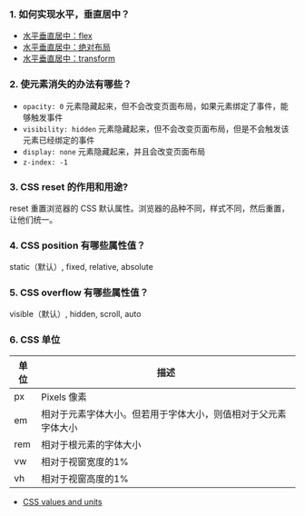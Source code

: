 ### 1. 如何实现水平，垂直居中？  
- [水平垂直居中：flex](https://codepen.io/chesterchenn/pen/ZZNExg)  
- [水平垂直居中：绝对布局](https://codepen.io/chesterchenn/pen/WNrzjdB)  
- [水平垂直居中：transform](https://codepen.io/chesterchenn/pen/BajrRVM)  

### 2. 使元素消失的办法有哪些？
- `opacity: 0` 元素隐藏起来，但不会改变页面布局，如果元素绑定了事件，能够触发事件
- `visibility: hidden` 元素隐藏起来，但不会改变页面布局，但是不会触发该元素已经绑定的事件
- `display: none` 元素隐藏起来，并且会改变页面布局
- `z-index: -1`

### 3. CSS reset 的作用和用途?
reset 重置浏览器的 CSS 默认属性。浏览器的品种不同，样式不同，然后重置，让他们统一。

### 4. CSS position 有哪些属性值？
static（默认）, fixed, relative, absolute

### 5. CSS overflow 有哪些属性值？
visible（默认）, hidden, scroll, auto

### 6. CSS 单位

| 单位 | 描述 |
| --- | --- |
| px  | Pixels 像素 |
| em  | 相对于元素字体大小。但若用于字体大小，则值相对于父元素字体大小 |
| rem | 相对于根元素<html>的字体大小 |
| vw  | 相对于视窗宽度的1% |
| vh  | 相对于视窗高度的1% |

- [CSS values and units](https://developer.mozilla.org/en-US/docs/Learn/CSS/Building_blocks/Values_and_units)